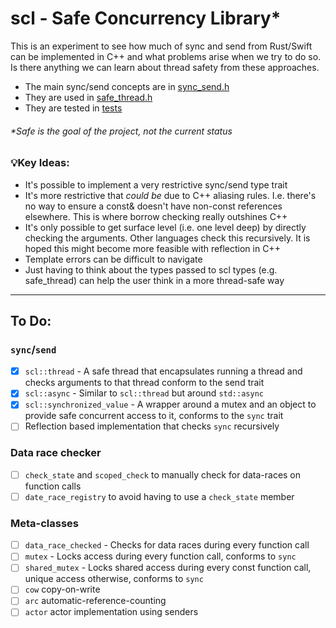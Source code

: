 # scl - Safe Concurrency Library*

This is an experiment to see how much of sync and send from Rust/Swift can be implemented in C++ and what problems arise when we try to do so. Is there anything we can learn about thread safety from these approaches.

- The main sync/send concepts are in [sync_send.h](sync_send.h)
- They are used in [safe_thread.h](safe_thread.h)
- They are tested in [tests](tests)

###### *Safe is the goal of the project, not the current status 

### 💡Key Ideas:
- It's possible to implement a very restrictive sync/send type trait
- It's more restrictive that _could be_ due to C++ aliasing rules. I.e. there's no way to ensure a const& doesn't have non-const references elsewhere. This is where borrow checking really outshines C++
- It's only possible to get surface level (i.e. one level deep) by directly checking the arguments. Other languages check this recursively. It is hoped this might become more feasible with reflection in C++
- Template errors can be difficult to navigate
- Just having to think about the types passed to scl types (e.g. safe_thread) can help the user think in a more thread-safe way

___
## To Do:
### `sync`/`send`
- [x] `scl::thread` - A safe thread that encapsulates running a thread and checks arguments to that thread conform to the send trait
- [x] `scl::async` - Similar to `scl::thread` but around `std::async` 
- [x] `scl::synchronized_value` - A wrapper around a mutex and an object to provide safe concurrent access to it, conforms to the `sync` trait
- [ ] Reflection based implementation that checks `sync` recursively
### Data race checker
- [ ] `check_state` and `scoped_check` to manually check for data-races on function calls
- [ ] `date_race_registry` to avoid having to use a `check_state` member
### Meta-classes
- [ ] `data_race_checked` - Checks for data races during every function call
- [ ] `mutex` - Locks access during every function call, conforms to `sync`
- [ ] `shared_mutex` - Locks shared access during every const function call, unique access otherwise, conforms to `sync`
- [ ] `cow` copy-on-write
- [ ] `arc` automatic-reference-counting
- [ ] `actor` actor implementation using senders
